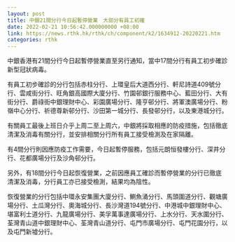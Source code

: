 ```yaml
---
layout: post
title: 中銀21間分行今日起暫停營業　大部分有員工初確
date: 2022-02-21 10:56:42.000000000 +08:00
link: https://news.rthk.hk/rthk/ch/component/k2/1634912-20220221.htm
categories: rthk
---
```


中銀香港有21間分行今日起暫停營業直至另行通知，當中17間分行有員工初步確診新型冠狀病毒。

有員工初步確診的分行包括赤柱分行、上環皇后大道西分行、軒尼詩道409號分行、雲咸街分行、旺角銀高國際大廈分行、竹園邨銀行服務中心、藍田分行、大有街分行、爵祿街中銀理財中心、彩園廣場分行、隆亨邨分行、將軍澳廣場分行、粉嶺中心分行、祈德尊新邨分行、沙田第一城分行、長發邨分行，以及東港城分行。

有關員工最後上班日介乎上周二至上周六，中銀將採取相應的防疫措施，包括徹底清潔及消毒有關分行，並安排相關分行所有員工接受檢測及在家隔離。

有4間分行則因應防疫工作需要，今日起暫停服務，包括元朗恒發樓分行、深井分行、花都廣場分行及沙角邨分行。

另外，有18間分行今日起恢復營業，之前因應員工確診而暫停營業的分行已徹底清潔及消毒，分行員工亦已接受檢測，結果均為陰性。

恢復營業的分行包括中環永安集團大廈分行、鰂魚涌分行、馬頭圍道分行、觀塘廣場分行、土瓜灣分行、奧海城分行、長沙灣道194號分行、中港城中銀理財中心、堪富利士道分行、九龍廣場分行、美孚萬事達廣場分行、上水分行、天水圍分行、荃灣青山道中銀理財中心、荃灣青山道分行、屯門市廣場分行、屯門花園分行，以及屯門新墟分行。
